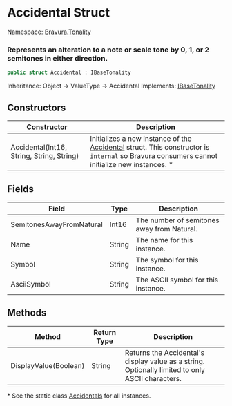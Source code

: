 # Accidental Struct

Namespace: [Bravura.Tonality](./Bravura.Tonality.md)

### Represents an alteration to a note or scale tone by 0, 1, or 2 semitones in either direction.

```csharp
public struct Accidental : IBaseTonality
```

Inheritance: Object -> ValueType -> Accidental
Implements: [IBaseTonality](./Bravura.Tonality.IBaseTonality.md)

## Constructors
| Constructor | Description |
| --- | --- |
| Accidental(Int16, String, String, String) | Initializes a new instance of the [Accidental](./Bravura.Tonality.Accidental.md) struct. This constructor is `internal` so Bravura consumers cannot initialize new instances. * |

## Fields
| Field | Type | Description |
| --- | --- | --- |
| SemitonesAwayFromNatural | Int16 | The number of semitones away from Natural. |
| Name | String | The name for this instance. |
| Symbol | String | The symbol for this instance. |
| AsciiSymbol | String | The ASCII symbol for this instance. |

## Methods
| Method | Return Type | Description |
| --- | --- | --- |
| DisplayValue(Boolean) | String | Returns the Accidental's display value as a string. Optionally limited to only ASCII characters. |

\* See the static class [Accidentals](./Bravura.Tonality.Accidentals.md) for all instances.
